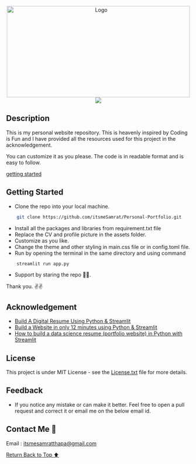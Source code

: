 <div align="center">
    <a href="https://github.com/itsmeSamrat" target="_blank">
        <img src="https://images.unsplash.com/photo-1502945015378-0e284ca1a5be?ixlib=rb-4.0.3&ixid=MnwxMjA3fDB8MHxwaG90by1wYWdlfHx8fGVufDB8fHx8&auto=format&fit=crop&w=1470&q=80" 
        alt="Logo" width="500" height="250">
    </a>
</div>

<div align="center">
<img src="https://readme-typing-svg.demolab.com?font=Fira+Code&duration=2000&pause=3000&center=true&vCenter=true&width=435&lines=Personal+Portfolio">
</div>

## Description

This is my personal website repository. This is heavenly inspired by Coding is Fun and I have provided all the resources used for this project in the acknowledgement.

You can customize it as you please. The code is in readable format and is easy to follow.

[getting started](#getting-started)

## Getting Started

- Clone the repo into your local machine.

```bash
    git clone https://github.com/itsmeSamrat/Personal-Portfolio.git
```

- Install all the packages and libraries from requirement.txt file
- Replace the CV and profile picture in the assets folder.
- Customize as you like.
- Change the theme and other styling in main.css file or in config.toml file.
- Run by opening the terminal in the same directory and using command

```bash
    streamlit run app.py
```

- Support by staring the repo 🙂😁.

Thank you. ✌✌

## Acknowledgement

- [Build A Digital Resume Using Python & Streamlit](https://www.youtube.com/watch?v=BXAeMICmUSQ&t=444s)
- [Build a Website in only 12 minutes using Python & Streamlit](https://www.youtube.com/watch?v=VqgUkExPvLY&t=65s)
- [How to build a data science resume (portfolio website) in Python with Streamlit](https://www.youtube.com/watch?v=evnNNGWETtg)

## License

This project is under MIT License - see the [License.txt](https://github.com/itsmeSamrat/Personal-Portfolio/blob/main/license.txt) file for more details.

## Feedback

- If you notice any mistake or can make it better. Feel free to open a pull request and correct it or email me on the below email id.

## Contact Me 📨

Email : [itsmesamratthapa@gmail.com](mailto:itsmesamratthapa@gmail.com)

<!-- Back to the top -->

[Return Back to Top ⬆️](#getting-started)
